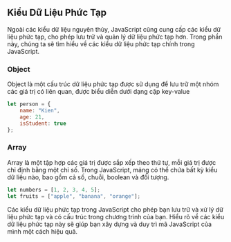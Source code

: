 ## Kiểu Dữ Liệu Phức Tạp
Ngoài các kiểu dữ liệu nguyên thủy, JavaScript cũng cung cấp các kiểu dữ liệu phức tạp, cho phép lưu trữ và quản lý dữ liệu phức tạp hơn. Trong phần này, chúng ta sẽ tìm hiểu về các kiểu dữ liệu phức tạp chính trong JavaScript.

### Object 
Object là một cấu trúc dữ liệu phức tạp được sử dụng để lưu trữ một nhóm các giá trị có liên quan, được biểu diễn dưới dạng cặp key-value

```javascript
let person = {
    name: "Kien",
    age: 21,
    isStudent: true
};
```
### Array
Array là một tập hợp các giá trị được sắp xếp theo thứ tự, mỗi giá trị được chỉ định bằng một chỉ số. Trong JavaScript, mảng có thể chứa bất kỳ kiểu dữ liệu nào, bao gồm cả số, chuỗi, boolean và đối tượng.

```javascript
let numbers = [1, 2, 3, 4, 5];
let fruits = ["apple", "banana", "orange"];
```
Các kiểu dữ liệu phức tạp trong JavaScript cho phép bạn lưu trữ và xử lý dữ liệu phức tạp và có cấu trúc trong chương trình của bạn. Hiểu rõ về các kiểu dữ liệu phức tạp này sẽ giúp bạn xây dựng và duy trì mã JavaScript của mình một cách hiệu quả.